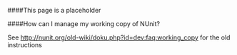 ####This page is a placeholder

####How can I manage my working copy of NUnit?

See http://nunit.org/old-wiki/doku.php?id=dev:faq:working_copy for the old instructions